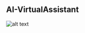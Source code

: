 ## AI-VirtualAssistant

![alt text](https://github.com/Ankush123456-code/Virtual-Assistant/blob/master/cortona.png)
